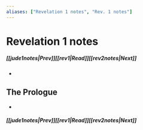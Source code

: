 ```yaml
---
aliases: ["Revelation 1 notes", "Rev. 1 notes"]
---
```

# Revelation 1 notes
##### <span class=arrow-left></span>[[jude1notes|Prev]]<span class=navigation-separator></span>[[rev1|Read]]<span class=navigation-separator></span>[[rev2notes|Next]]<span class=arrow-right></span>
- 
## The Prologue
- 
##### <span class=arrow-left></span>[[jude1notes|Prev]]<span class=navigation-separator></span>[[rev1|Read]]<span class=navigation-separator></span>[[rev2notes|Next]]<span class=arrow-right></span>